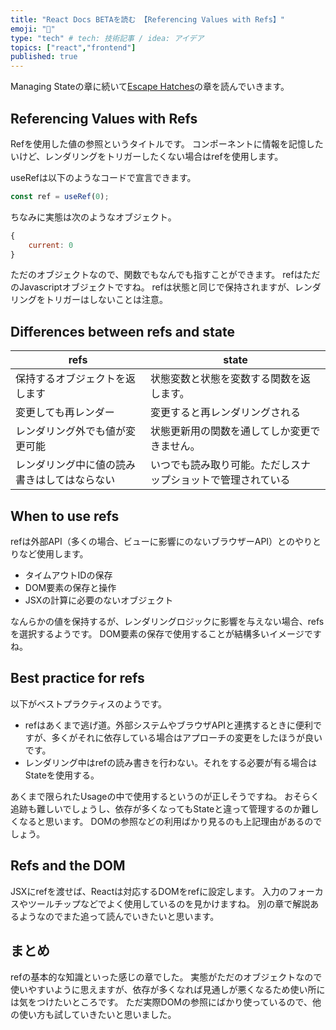 ```yaml
---
title: "React Docs BETAを読む 【Referencing Values with Refs】"
emoji: "🌟"
type: "tech" # tech: 技術記事 / idea: アイデア
topics: ["react","frontend"]
published: true
---
```


Managing Stateの章に続いて[Escape Hatches](https://beta.reactjs.org/learn/escape-hatches)の章を読んでいきます。

## Referencing Values with Refs

Refを使用した値の参照というタイトルです。
コンポーネントに情報を記憶したいけど、レンダリングをトリガーしたくない場合はrefを使用します。

useRefは以下のようなコードで宣言できます。

```jsx
const ref = useRef(0);
```

ちなみに実態は次のようなオブジェクト。

```javascript
{
    current: 0
}
```

ただのオブジェクトなので、関数でもなんでも指すことができます。
refはただのJavascriptオブジェクトですね。
refは状態と同じで保持されますが、レンダリングをトリガーはしないことは注意。

## Differences between refs and state

| refs                   | state                          |
|------------------------|--------------------------------|
| 保持するオブジェクトを返します        | 状態変数と状態を変数する関数を返します。           |
| 変更しても再レンダー             | 変更すると再レンダリングされる                |
| レンダリング外でも値が変更可能        | 状態更新用の関数を通してしか変更できません。         |
| レンダリング中に値の読み書きはしてはならない | いつでも読み取り可能。ただしスナップショットで管理されている |

## When to use refs
refは外部API（多くの場合、ビューに影響にのないブラウザーAPI）とのやりとりなど使用します。
* タイムアウトIDの保存
* DOM要素の保存と操作
* JSXの計算に必要のないオブジェクト

なんらかの値を保持するが、レンダリングロジックに影響を与えない場合、refsを選択するようです。
DOM要素の保存で使用することが結構多いイメージですね。

## Best practice for refs
以下がベストプラクティスのようです。
* refはあくまで逃げ道。外部システムやブラウザAPIと連携するときに便利ですが、多くがそれに依存している場合はアプローチの変更をしたほうが良いです。
* レンダリング中はrefの読み書きを行わない。それをする必要が有る場合はStateを使用する。

あくまで限られたUsageの中で使用するというのが正しそうですね。
おそらく追跡も難しいでしょうし、依存が多くなってもStateと違って管理するのか難しくなると思います。
DOMの参照などの利用ばかり見るのも上記理由があるのでしょう。

## Refs and the DOM
JSXにrefを渡せば、Reactは対応するDOMをrefに設定します。
入力のフォーカスやツールチップなどでよく使用しているのを見かけますね。
別の章で解説あるようなのでまた追って読んでいきたいと思います。

## まとめ
refの基本的な知識といった感じの章でした。
実態がただのオブジェクトなので使いやすいように思えますが、依存が多くなれば見通しが悪くなるため使い所には気をつけたいところです。
ただ実際DOMの参照にばかり使っているので、他の使い方も試していきたいと思いました。
